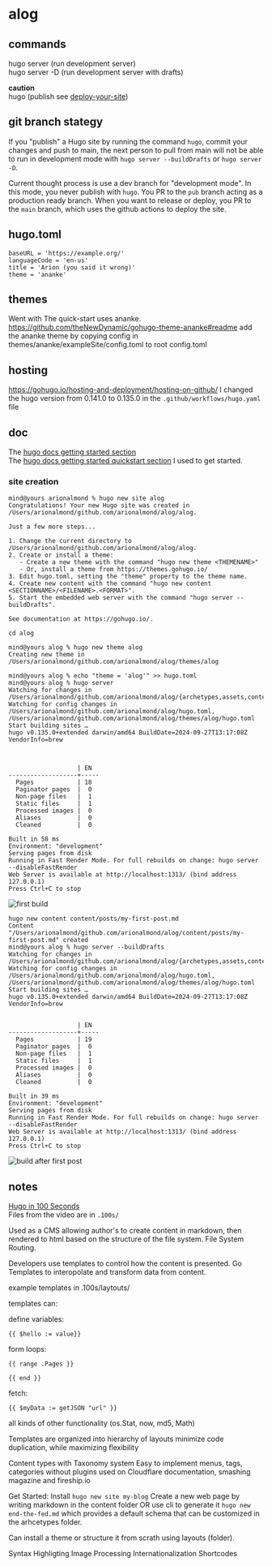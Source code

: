 # alog 

## commands
hugo server (run development server)  
hugo server -D (run development server with drafts)  

**caution**  
hugo (publish see [deploy-your-site](https://gohugo.io/getting-started/usage/#deploy-your-site))  

## git branch stategy
If you "publish" a Hugo site by running the command `hugo`, commit your changes and push to main, the next person to pull from main will not be able to run in development mode with `hugo server --buildDrafts` or `hugo server -D`.

Current thought process is use a dev branch for "development mode". In this mode, you never publish with `hugo`. You PR to the `pub` branch acting as a production ready branch. When you want to release or deploy, you PR to the `main` branch, which uses the github actions to deploy the site.  


## hugo.toml
```
baseURL = 'https://example.org/'
languageCode = 'en-us'
title = 'Arion (you said it wrong)'
theme = 'ananke'
```

## themes
Went with 
The quick-start uses ananke.
https://github.com/theNewDynamic/gohugo-theme-ananke#readme
add the ananke theme by copying config in themes/ananke/exampleSite/config.toml to root config.toml

## hosting 
https://gohugo.io/hosting-and-deployment/hosting-on-github/
I changed the hugo version from 0.141.0 to 0.135.0 in the `.github/workflows/hugo.yaml` file

## doc
The [hugo docs getting started section](https://gohugo.io/getting-started/)  
The [hugo docs getting started quickstart section](https://gohugo.io/getting-started/quick-start/) I used to get started.

### site creation
```
mind@yours arionalmond % hugo new site alog
Congratulations! Your new Hugo site was created in /Users/arionalmond/github.com/arionalmond/alog/alog.

Just a few more steps...

1. Change the current directory to /Users/arionalmond/github.com/arionalmond/alog/alog.
2. Create or install a theme:
   - Create a new theme with the command "hugo new theme <THEMENAME>"
   - Or, install a theme from https://themes.gohugo.io/
3. Edit hugo.toml, setting the "theme" property to the theme name.
4. Create new content with the command "hugo new content <SECTIONNAME>/<FILENAME>.<FORMAT>".
5. Start the embedded web server with the command "hugo server --buildDrafts".

See documentation at https://gohugo.io/.
```

`cd alog`

```
mind@yours alog % hugo new theme alog     
Creating new theme in /Users/arionalmond/github.com/arionalmond/alog/themes/alog

mind@yours alog % echo "theme = 'alog'" >> hugo.toml
mind@yours alog % hugo server
Watching for changes in /Users/arionalmond/github.com/arionalmond/alog/{archetypes,assets,content,data,i18n,layouts,static,themes}
Watching for config changes in /Users/arionalmond/github.com/arionalmond/alog/hugo.toml, /Users/arionalmond/github.com/arionalmond/alog/themes/alog/hugo.toml
Start building sites … 
hugo v0.135.0+extended darwin/amd64 BuildDate=2024-09-27T13:17:08Z VendorInfo=brew



                   | EN  
-------------------+-----
  Pages            | 18  
  Paginator pages  |  0  
  Non-page files   |  1  
  Static files     |  1  
  Processed images |  0  
  Aliases          |  0  
  Cleaned          |  0  

Built in 58 ms
Environment: "development"
Serving pages from disk
Running in Fast Render Mode. For full rebuilds on change: hugo server --disableFastRender
Web Server is available at http://localhost:1313/ (bind address 127.0.0.1) 
Press Ctrl+C to stop

```

![first build](assets/first-build.png "first build")

```
hugo new content content/posts/my-first-post.md
Content "/Users/arionalmond/github.com/arionalmond/alog/content/posts/my-first-post.md" created
mind@yours alog % hugo server --buildDrafts
Watching for changes in /Users/arionalmond/github.com/arionalmond/alog/{archetypes,assets,content,data,i18n,layouts,static,themes}
Watching for config changes in /Users/arionalmond/github.com/arionalmond/alog/hugo.toml, /Users/arionalmond/github.com/arionalmond/alog/themes/alog/hugo.toml
Start building sites … 
hugo v0.135.0+extended darwin/amd64 BuildDate=2024-09-27T13:17:08Z VendorInfo=brew


                   | EN  
-------------------+-----
  Pages            | 19  
  Paginator pages  |  0  
  Non-page files   |  1  
  Static files     |  1  
  Processed images |  0  
  Aliases          |  0  
  Cleaned          |  0  

Built in 39 ms
Environment: "development"
Serving pages from disk
Running in Fast Render Mode. For full rebuilds on change: hugo server --disableFastRender
Web Server is available at http://localhost:1313/ (bind address 127.0.0.1) 
Press Ctrl+C to stop
```
![build after first post](assets/build-after-first-post.png "build-after-first-post")

## notes
[Hugo in 100 Seconds](https://www.youtube.com/watch?v=0RKpf3rK57I)  
Files from the video are in `.100s/`  

Used as a CMS allowing author's to create content in markdown, then rendered to html based 
on the structure of the file system. File System Routing.

Developers use templates to control how the content is presented. Go Templates to 
interopolate and transform data from content.

example templates in .100s/laytouts/

templates can: 

define variables:
```
{{ $hello := value}}
```
form loops:
```
{{ range .Pages }}

{{ end }}
```
fetch:
```
{{ $myData := getJSON "url" }}
```

all kinds of other functionality (os.Stat, now, md5, Math)

Templates are organized into hierarchy of layouts
minimize code duplication, while maximizing flexibility

Content types with Taxonomy system
Easy to implement menus, tags, categories without plugins
used on Cloudflare documentation, smashing magazine and fireship.io

Get Started:
Install
`hugo new site my-blog`
Create a new web page by writing markdown in the content folder
OR use cli to generate it `hugo new end-the-fed.md` which provides a
default schema that can be customized in the arhcetypes folder.

Can install a theme or structure it from scrath using layouts (folder).

Syntax Highligting
Image Processing
Internationalization
Shortcodes